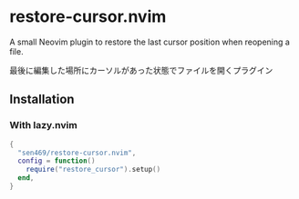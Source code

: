 # restore-cursor.nvim

A small Neovim plugin to restore the last cursor position when reopening a file.

最後に編集した場所にカーソルがあった状態でファイルを開くプラグイン

## Installation

### With lazy.nvim

```lua
{
  "sen469/restore-cursor.nvim",
  config = function()
    require("restore_cursor").setup()
  end,
}
